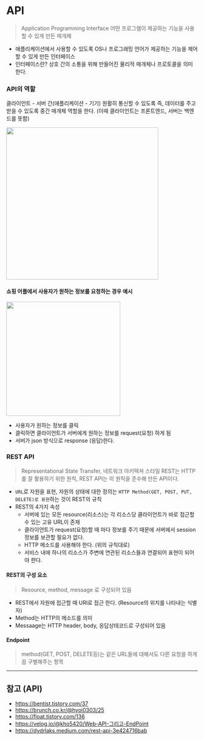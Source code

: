 # API
> Application Programming Interface
> 어떤 프로그램이 제공하는 기능을 사용할 수 있게 만든 매개체 

- 애플리케이션에서 사용할 수 있도록 OS나 프로그래밍 언어가 제공하는 기능을 제어할 수 있게 만든 인터페이스
- 인터페이스란? 상호 간의 소통을 위해 만들어진 물리적 매개체나 프로토콜을 의미한다.

### API의 역할
클라이언트 - 서버 간(애플리케이션 - 기기) 원활히 통신할 수 있도록 즉, 데이터를 주고받을 수 있도록 중간 매개체 역할을 한다.
(이때 클라이언트는 프론트엔드, 서버는 백엔드를 뜻함)

<img src="https://i.imgur.com/FXKN3j4.png" width="400">

#### 쇼핑 어플에서 사용자가 원하는 정보를 요청하는 경우 예시

<img src="https://i.imgur.com/gu8zoc4.png" width="300">

- 사용자가 원하는 정보를 클릭  
- 클릭하면 클라이언트가 서버에게 원하는 정보를 request(요청) 하게 됨 
- 서버가 json 방식으로 response (응답)한다.


### REST API
> Representational State Transfer, 네트워크 아키텍쳐 스타일
> REST는 HTTP를 잘 활용하기 위한 원칙, REST API는 이 원칙을 준수해 만든 API이다.

- `URL`로 자원을 표현, 자원의 상태에 대한 정의는 `HTTP Method(GET, POST, PUT, DELETE)로 표현`하는 것이 REST의 규칙
- REST의 4가지 속성
   - 서버에 있는 모든 resource(리소스)는 각 리소스당 클라이언트가 바로 접근할 수 있는 고유 URL이 존재
   - 클라이언트가 request(요청)할 때 마다 정보를 주기 때문에 서버에서 session 정보를 보관할 필요가 없다. 
   - HTTP 메소드를 사용해야 한다. (위의 규칙대로)
   - 서비스 내에 하나의 리소스가 주변에 연관된 리소스들과 연결되어 표현이 되어야 한다.



#### REST의 구성 요소
> Resource, method, message 로 구성되어 있음

- REST에서 자원에 접근할 때 URI로 접근 한다. (Resource의 위치를 나타내는 식별자)
- Method는 HTTP의 메소드를 의미 
- Messaage는 HTTP header, body, 응답상태코드로 구성되어 있음


#### Endpoint
> method(GET, POST, DELETE등)는 같은 URL들에 대해서도 다른 요청을 하게끔 구별해주는 항목

----
## 참고 (API)
- https://bentist.tistory.com/37
- https://brunch.co.kr/@hyoi0303/25
- https://float.tistory.com/136
- https://velog.io/@kho5420/Web-API-그리고-EndPoint
- https://dydrlaks.medium.com/rest-api-3e424716bab

